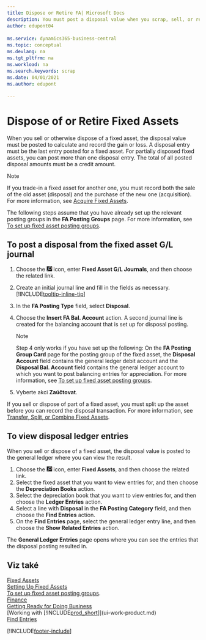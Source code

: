 ```yaml
---
title: Dispose or Retire FA| Microsoft Docs
description: You must post a disposal value when you scrap, sell, or retire a fixed asset.
author: edupont04

ms.service: dynamics365-business-central
ms.topic: conceptual
ms.devlang: na
ms.tgt_pltfrm: na
ms.workload: na
ms.search.keywords: scrap
ms.date: 04/01/2021
ms.author: edupont

---
```

# Dispose of or Retire Fixed Assets

When you sell or otherwise dispose of a fixed asset, the disposal value must be posted to calculate and record the gain or loss. A disposal entry must be the last entry posted for a fixed asset. For partially disposed fixed assets, you can post more than one disposal entry. The total of all posted disposal amounts must be a credit amount.

> [!NOTE]  
> If you trade-in a fixed asset for another one, you must record both the sale of the old asset (disposal) and the purchase of the new one (acquisition). For more information, see [Acquire Fixed Assets](fa-how-acquire.md).

The following steps assume that you have already set up the relevant posting groups in the **FA Posting Groups** page. For more information, see [To set up fixed asset posting groups](fa-how-setup-general.md#to-set-up-fixed-asset-posting-groups).

## To post a disposal from the fixed asset G/L journal

1. Choose the ![Lightbulb that opens the Tell Me feature](media/ui-search/search_small.png "Tell me what you want to do") icon, enter **Fixed Asset G/L Journals**, and then choose the related link.
2. Create an initial journal line and fill in the fields as necessary. [!INCLUDE[tooltip-inline-tip](includes/tooltip-inline-tip_md.md)]
3. In the **FA Posting Type** field, select **Disposal**.
4. Choose the **Insert FA Bal. Account** action. A second journal line is created for the balancing account that is set up for disposal posting.

   > [!NOTE]  
   > Step 4 only works if you have set up the following: On the **FA Posting Group Card** page for the posting group of the fixed asset, the **Disposal Account** field contains the general ledger debit account and the **Disposal Bal. Account** field contains the general ledger account to which you want to post balancing entries for appreciation. For more information, see [To set up fixed asset posting groups](fa-how-setup-general.md#to-set-up-fixed-asset-posting-groups).
5. Vyberte akci **Zaúčtovat**.

If you sell or dispose of part of a fixed asset, you must split up the asset before you can record the disposal transaction. For more information, see [Transfer, Split, or Combine Fixed Assets](fa-how-trans-split-combine.md).

## To view disposal ledger entries
When you sell or dispose of a fixed asset, the disposal value is posted to the general ledger where you can view the result.

1. Choose the ![Lightbulb that opens the Tell Me feature](media/ui-search/search_small.png "Tell me what you want to do") icon, enter **Fixed Assets**, and then choose the related link.
2. Select the fixed asset that you want to view entries for, and then choose the **Depreciation Books** action.
3. Select the depreciation book that you want to view entries for, and then choose the **Ledger Entries** action.
4. Select a line with **Disposal** in the **FA Posting Category** field, and then choose the **Find Entries** action.
5. On the **Find Entries** page, select the general ledger entry line, and then choose the **Show Related Entries** action.

The **General Ledger Entries** page opens where you can see the entries that the disposal posting resulted in.

## Viz také

[Fixed Assets](fa-manage.md)  
[Setting Up Fixed Assets](fa-setup.md)  
[To set up fixed asset posting groups](fa-how-setup-general.md#to-set-up-fixed-asset-posting-groups).  
[Finance](finance.md)  
[Getting Ready for Doing Business](ui-get-ready-business.md)  
[Working with [!INCLUDE[prod_short](includes/prod_short.md)]](ui-work-product.md)  
[Find Entries](ui-find-entries.md)


[!INCLUDE[footer-include](includes/footer-banner.md)]